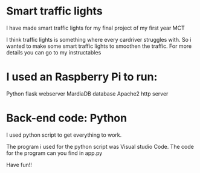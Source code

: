 # Smart traffic lights
I have made smart traffic lights for my final project of my first year MCT

I think traffic lights is something where every cardriver struggles with. So i wanted to make some smart traffic lights to smoothen 
the traffic. For more details you can go to my instructables

# I used an Raspberry Pi to run:

Python flask webserver
MardiaDB database
Apache2 http server

# Back-end code: Python

I used python script to get everything to work.

The program i used for the python script was Visual studio Code. The code for the program can you find in app.py

Have fun!!
